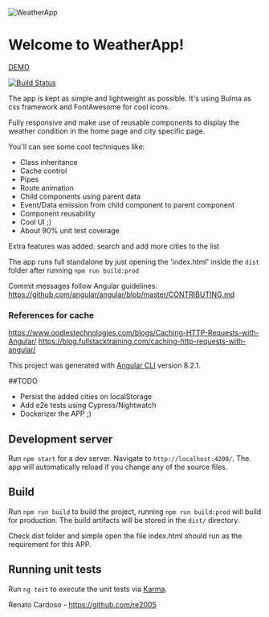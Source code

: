 ![WeatherApp](https://www.notfound.com.br/off/weather-app/assets/weather.png "WeatherApp")


# Welcome to WeatherApp!

[DEMO](https://www.notfound.com.br/off/weather-app/)

[![Build Status](https://travis-ci.com/re2005/weather-app.svg?branch=master)](https://travis-ci.com/re2005/weather-app)

The app is kept as simple and lightweight as possible.
It's using Bulma as css framework and FontAwesome for cool icons.

Fully responsive and make use of reusable components to display the weather condition in the home page and city specific page.

You'll can see some cool techniques like:

- Class inheritance
- Cache control
- Pipes
- Route animation
- Child components using parent data
- Event/Data emission from child component to parent component
- Component reusability
- Cool UI ;)
- About 90% unit test coverage


Extra features was added: search and add more cities to the list

The app runs full standalone by just opening the 'index.html' inside the `dist` folder after running `npm run build:prod`  

Commit messages follow Angular guidelines:
https://github.com/angular/angular/blob/master/CONTRIBUTING.md

### References for cache
https://www.oodlestechnologies.com/blogs/Caching-HTTP-Requests-with-Angular/
https://blog.fullstacktraining.com/caching-http-requests-with-angular/

This project was generated with [Angular CLI](https://github.com/angular/angular-cli) version 8.2.1.

##TODO
- Persist the added cities on localStorage
- Add e2e tests using Cypress/Nightwatch
- Dockerizer the APP ;)


## Development server

Run `npm start` for a dev server. Navigate to `http://localhost:4200/`. The app will automatically reload if you change any of the source files.


## Build

Run `npm run build` to build the project, running `npm run build:prod` will build for production.
The build artifacts will be stored in the `dist/` directory.

Check dist folder and simple open the file index.html should run as the requirement for this APP.

## Running unit tests

Run `ng test` to execute the unit tests via [Karma](https://karma-runner.github.io).


Renato Cardoso - https://github.com/re2005
